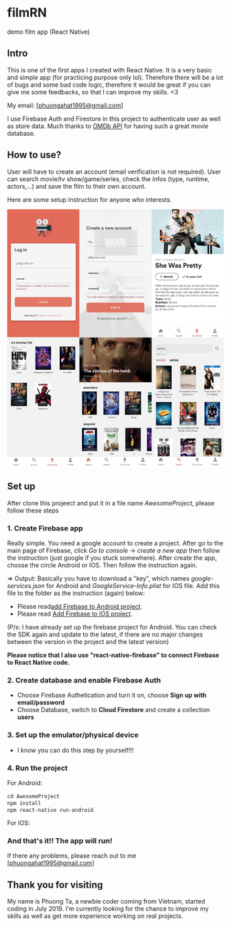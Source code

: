 # filmRN
demo film app (React Native)

## Intro
This is one of the first apps I created with React Native. It is a very basic and simple app (for practicing purpose only lol). Therefore there will be a lot of bugs and some bad code logic, therefore it would be great if you can give me some feedbacks, so that I can improve my skills. <3

My email: [phuongahat1995@gmail.com]

I use Firebase Auth and Firestore in this project to authenticate user as well as store data. Much thanks to [OMDb API](http://www.omdbapi.com/) for having such a great movie database.


## How to use?
User will have to create an account (email verification is not required). User can search movie/tv show/game/series, check the infos (type, runtime, actors,...) and save the film to their own account.

Here are some setup instruction for anyone who interests.

<img src="./film.jpg" width="700"/>

## Set up 

After clone this projeect and put it in a file name *AwesomeProject*, please follow these steps 

### 1. Create Firebase app
Really simple. You need a google account to create a project.
After go to the main page of Firebase, click *Go to console* -> *create a new app* then follow the instruction (just google if you stuck somewhere). After create the app, choose the circle Android or IOS. Then follow the instruction again.

=> Output: Basically you have to download a "key", which names *google-services.json* for Android and *GoogleService-Info.plist* for IOS file. Add this file to the folder as the instruction (again) below:

+ Please read[add Firebase to Android project](https://firebase.google.com/docs/android/setup?hl=vi). 
+ Please read [Add Firebase to IOS project](https://firebase.google.com/docs/ios/setup?hl=vi).

(P/s: I have already set up the firebase project for Android. You can check the SDK again and update to the latest, if there are no major changes between the version in the project and the latest version)

**Please notice that I also use "react-native-firebase" to connect Firebase to React Native code.**

### 2. Create database and enable Firebase Auth
+ Choose Firebase Authetication and turn it on, choose **Sign up with email/password**
+ Choose Database, switch to **Cloud Firestore** and create a collection **users**

### 3. Set up the emulator/physical device
+ I know you can do this step by yourself!!!

### 4. Run the project 

For Android: 

```
cd AwesomeProject
npm install
npm react-native run-android
```

For IOS: 

### And that's it!! The app will run!

If there any problems, please reach out to me [phuongahat1995@gmail.com]

## Thank you for visiting
My name is Phuong Ta, a newbie coder coming from Vietnam, started coding in July 2019. I'm currently looking for the chance to improve my skills as well as get more experience working on real projects.


